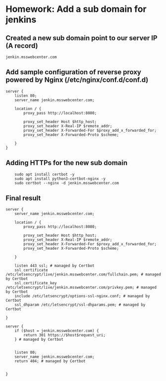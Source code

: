 # Homework: Add a sub domain for jenkins

## Created a new sub domain point to our server IP (A record)
```
jenkin.msswebcenter.com
```

## Add sample configuration of reverse proxy powered by Nginx (/etc/nginx/conf.d/conf.d)
```
server {
    listen 80;
    server_name jenkin.msswebcenter.com;

    location / {
        proxy_pass http://localhost:8080;

        proxy_set_header Host $http_host;
        proxy_set_header X-Real-IP $remote_addr;
        proxy_set_header X-Forwarded-For $proxy_add_x_forwarded_for;
        proxy_set_header X-Forwarded-Proto $scheme;

    }
}
```

## Adding HTTPs for the new sub domain
```
    sudo apt install certbot -y
    sudo apt install python3-certbot-nginx -y
    sudo certbot --nginx -d jenkin.msswebcenter.com
```

## Final result
```
server {
    server_name jenkin.msswebcenter.com;

    location / {
        proxy_pass http://localhost:8080;

        proxy_set_header Host $http_host;
        proxy_set_header X-Real-IP $remote_addr;
        proxy_set_header X-Forwarded-For $proxy_add_x_forwarded_for;
        proxy_set_header X-Forwarded-Proto $scheme;

    }

    listen 443 ssl; # managed by Certbot
    ssl_certificate /etc/letsencrypt/live/jenkin.msswebcenter.com/fullchain.pem; # managed by Certbot
    ssl_certificate_key /etc/letsencrypt/live/jenkin.msswebcenter.com/privkey.pem; # managed by Certbot
    include /etc/letsencrypt/options-ssl-nginx.conf; # managed by Certbot
    ssl_dhparam /etc/letsencrypt/ssl-dhparams.pem; # managed by Certbot

}

server {
    if ($host = jenkin.msswebcenter.com) {
        return 301 https://$host$request_uri;
    } # managed by Certbot


    listen 80;
    server_name jenkin.msswebcenter.com;
    return 404; # managed by Certbot


}
```